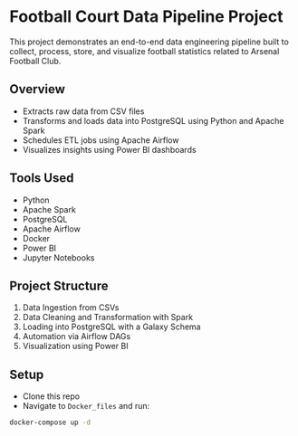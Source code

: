 # Football Court Data Pipeline Project

This project demonstrates an end-to-end data engineering pipeline built to collect, process, store, and visualize football statistics related to Arsenal Football Club.

## Overview

- Extracts raw data from CSV files
- Transforms and loads data into PostgreSQL using Python and Apache Spark
- Schedules ETL jobs using Apache Airflow
- Visualizes insights using Power BI dashboards

## Tools Used

- Python
- Apache Spark
- PostgreSQL
- Apache Airflow
- Docker
- Power BI
- Jupyter Notebooks

## Project Structure

1. Data Ingestion from CSVs
2. Data Cleaning and Transformation with Spark
3. Loading into PostgreSQL with a Galaxy Schema
4. Automation via Airflow DAGs
5. Visualization using Power BI

## Setup

- Clone this repo
- Navigate to `Docker_files` and run:

```bash
docker-compose up -d
